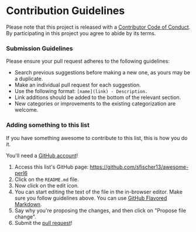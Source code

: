 # Contribution Guidelines

Please note that this project is released with a [Contributor Code of Conduct](code-of-conduct.md). By participating in this project you agree to abide by its terms.

### Submission Guidelines

Please ensure your pull request adheres to the following guidelines:

- Search previous suggestions before making a new one, as yours may be a duplicate.
- Make an individual pull request for each suggestion.
- Use the following format: `[name](link) - Description.`
- Link additions should be added to the bottom of the relevant section.
- New categories or improvements to the existing categorization are welcome.

### Adding something to this list

If you have something awesome to contribute to this list, this is how you do it.

You'll need a [GitHub account](https://github.com/join)!

1. Access this list's GitHub page: https://github.com/sfischer13/awesome-perl6
2. Click on the `README.md` file.
3. Now click on the edit icon.
4. You can start editing the text of the file in the in-browser editor. Make sure you follow guidelines above. You can use [GitHub Flavored Markdown](https://help.github.com/articles/github-flavored-markdown/).
5. Say why you're proposing the changes, and then click on "Propose file change".
6. Submit the [pull request](https://help.github.com/articles/using-pull-requests/)!
